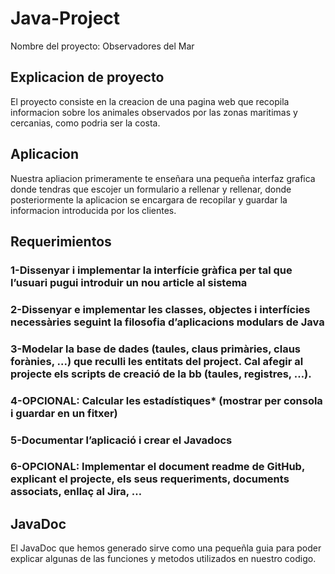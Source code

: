 # Java-Project
Nombre del proyecto: Observadores del Mar

## Explicacion de proyecto
El proyecto consiste en la creacion de una pagina web que recopila informacion sobre los animales observados por las zonas maritimas y cercanias, como podria ser la costa.

## Aplicacion
Nuestra apliacion primeramente te enseñara una pequeña interfaz grafica donde tendras que escojer un formulario a rellenar y rellenar, donde posteriormente la aplicacion se encargara de recopilar y guardar la informacion introducida por los clientes.

## Requerimientos
### 1-Dissenyar i implementar la interfície gràfica per tal que l’usuari pugui introduir un nou article al sistema
### 2-Dissenyar e implementar les classes, objectes i interfícies necessàries seguint la filosofia d’aplicacions modulars de Java
### 3-Modelar la base de dades (taules, claus primàries, claus forànies, ...) que reculli les entitats del project. Cal afegir al projecte els scripts de creació de la bb (taules, registres, …).
### 4-OPCIONAL: Calcular les estadístiques* (mostrar per consola i guardar en un fitxer)
### 5-Documentar l’aplicació i crear el Javadocs
### 6-OPCIONAL: Implementar el document readme de GitHub, explicant el projecte, els seus requeriments, documents associats, enllaç al Jira, …

## JavaDoc
El JavaDoc que hemos generado sirve como una pequeñla guia para poder explicar algunas de las funciones y metodos utilizados en nuestro codigo.
